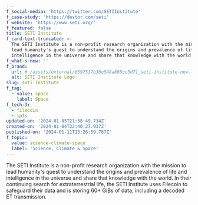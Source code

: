 ```yaml
---
f_social-media: 'https://twitter.com/SETIInstitute'
f_case-study: 'https://destor.com/seti'
f_website: 'https://www.seti.org/'
f_featured: false
title: SETI Institute
f_card-text-truncated: >-
  The SETI Institute is a non-profit research organization with the mission to
  lead humanity's quest to understand the origins and prevalence of life and
  intelligence in the universe and share that knowledge with the world.
f_what-s-new: ''
f_brand:
  url: # /assets/external/6597517b30e548a865cc3d71_seti-institute-new-logo-design.png
  alt: SETI Institute Logo
slug: seti-institute
f_tag:
  - value: space
    label: Space
f_tech-3:
  - filecoin
  - ipfs
updated-on: '2024-01-05T21:38:49.734Z'
created-on: '2024-01-04T22:40:27.937Z'
published-on: '2024-01-11T13:26:59.787Z'
f_topic:
  value: science-climate-space
  label: 'Science, Climate & Space'
---
```


The SETI Institute is a non-profit research organization with the mission to lead humanity's quest to understand the origins and prevalence of life and intelligence in the universe and share that knowledge with the world. In their continuing search for extraterrestrial life, the SETI Institute uses Filecoin to safeguard their data and is storing 60+ GiBs of data, including a decoded ET transmission.
